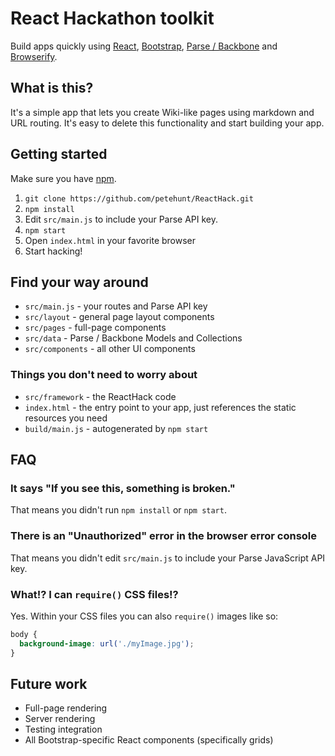 # React Hackathon toolkit

Build apps quickly using [React](http://facebook.github.io/react), [Bootstrap](http://getbootstrap.com/), [Parse / Backbone](http://parse.com/) and [Browserify](http://browserify.org/).

## What is this?

It's a simple app that lets you create Wiki-like pages using markdown and URL routing. It's easy to delete this functionality and start building your app.

## Getting started

Make sure you have [npm](http://npmjs.org/).

1. `git clone https://github.com/petehunt/ReactHack.git`
2. `npm install`
3. Edit `src/main.js` to include your Parse API key.
4. `npm start`
5. Open `index.html` in your favorite browser
6. Start hacking!

## Find your way around

* `src/main.js` - your routes and Parse API key
* `src/layout` - general page layout components
* `src/pages` - full-page components
* `src/data` - Parse / Backbone Models and Collections
* `src/components` - all other UI components

### Things you don't need to worry about
* `src/framework` - the ReactHack code
* `index.html` - the entry point to your app, just references the static resources you need
* `build/main.js` - autogenerated by `npm start`

## FAQ

### It says "If you see this, something is broken."

That means you didn't run `npm install` or `npm start`.

### There is an "Unauthorized" error in the browser error console

That means you didn't edit `src/main.js` to include your Parse JavaScript API key.

### What!? I can `require()` CSS files!?

Yes. Within your CSS files you can also `require()` images like so:

```css
body {
  background-image: url('./myImage.jpg');
}
```

## Future work

- Full-page rendering
- Server rendering
- Testing integration
- All Bootstrap-specific React components (specifically grids)
